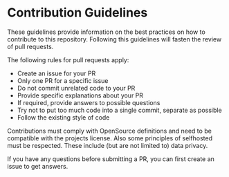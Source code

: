 # Contribution Guidelines

These guidelines provide information on the best practices on how to contribute to this repository.
Following this guidelines will fasten the review of pull requests.

The following rules for pull requests apply:

- Create an issue for your PR
- Only one PR for a specific issue
- Do not commit unrelated code to your PR
- Provide specific explanations about your PR
- If required, provide answers to possible questions
- Try not to put too much code into a single commit, separate as possible
- Follow the existing style of code

Contributions must comply with OpenSource definitions and need to be compatible with the projects license.
Also some principles of selfhosted must be respected. These include (but are not limited to) data privacy.

If you have any questions before submitting a PR, you can first create an issue to get answers.
